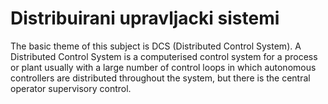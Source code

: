 # Distribuirani upravljacki sistemi
The basic theme of this subject is DCS (Distributed Control System). A Distributed Control System is a computerised control system for a process or plant usually with a large number of control loops in which autonomous controllers are distributed throughout the system, but there is the central operator supervisory control. 
